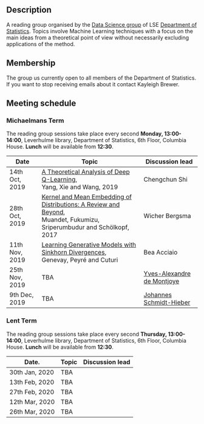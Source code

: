 ## Description

A reading group organised by the [Data Science group](http://www.lse.ac.uk/Statistics/Research/Data-Science) of LSE [Department of Statistics](http://www.lse.ac.uk/Statistics). Topics involve Machine Learning techniques with a focus on the main ideas from a theoretical point of view without necessarily excluding applications of the method.

## Membership

The group us currently open to all members of the Department of Statistics. If you want to stop receiving emails about it contact Kayleigh Brewer.

## Meeting schedule

### Michaelmans Term

The reading group sessions take place every second **Monday, 13:00-14:00**, Leverhulme library, Department of Statistics, 6th Floor, Columbia House. **Lunch** will be available from **12:30**.

| Date                        | Topic                                                           | Discussion lead |
|-----------------------------|-----------------------------------------------------------------|-----------------|
| 14th Oct, 2019         |  [A Theoretical Analysis of Deep Q-Learning](https://arxiv.org/abs/1901.00137),<br/> Yang, Xie and Wang, 2019 | Chengchun Shi    |
| 28th Oct, 2019        |  [Kernel and Mean Embedding of Distributions: A Review and Beyond](https://arxiv.org/abs/1605.09522),<br/> Muandet, Fukumizu, Sriperumbudur and Schölkopf, 2017                                                         | Wicher Bergsma |
|  11th Nov, 2019    |  [Learning Generative Models with Sinkhorn Divergences](https://arxiv.org/abs/1706.00292),<br/> Genevay, Peyré and Cuturi                     |  Bea Acciaio    |
| 25th Nov, 2019       |  TBA    |  [Yves-Alexandre de Montjoye](https://www.demontjoye.com)       |
| 9th Dec, 2019       |  TBA     |  [Johannes Schmidt-Hieber](https://wwwhome.ewi.utwente.nl/~schmidtaj/index.html)    |

### Lent Term

The reading group sessions take place every second **Thursday, 13:00-14:00**, Leverhulme library, Department of Statistics, 6th Floor, Columbia House. **Lunch** will be available from **12:30**.

| Date.                       | Topic                                                             | Discussion lead |
|-----------------------------|-------------------------------------------------------------------|-----------------|
| 30th Jan, 2020         | TBA  |   |
| 13th Feb, 2020        |  TBA |  |
| 27th Feb, 2020    | TBA  |     |
| 12th Mar, 2020      |  TBA  |         |
| 26th Mar, 2020      |  TBA     |        |
